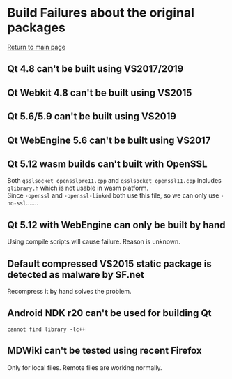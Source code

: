 # Build Failures about the original packages

[Return to main page](index.md)

## Qt 4.8 can't be built using VS2017/2019

## Qt Webkit 4.8 can't be built using VS2015

## Qt 5.6/5.9 can't be built using VS2019

## Qt WebEngine 5.6 can't be built using VS2017

## Qt 5.12 wasm builds can't built with OpenSSL

Both `qsslsocket_opensslpre11.cpp` and `qsslsocket_openssl11.cpp` includes `qlibrary.h` which is not usable in wasm platform.  
Since `-openssl` and `-openssl-linked` both use this file, so we can only use `-no-ssl`.......

## Qt 5.12 with WebEngine can only be built by hand

Using compile scripts will cause failure. Reason is unknown.

## Default compressed VS2015 static package is detected as malware by SF.net

Recompress it by hand solves the problem.

## Android NDK r20 can't be used for building Qt

`cannot find library -lc++`

## MDWiki can't be tested using recent Firefox

Only for local files.
Remote files are working normally.
